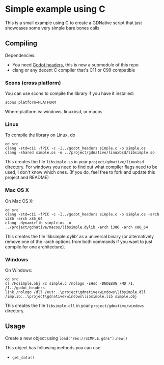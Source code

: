 # Simple example using C

This is a small example using C to create a GDNative script that just showcases some very simple bare bones calls

## Compiling

Dependencies:

 * You need [Godot headers](https://github.com/GodotNativeTools/godot_headers), this is now a submodule of this repo
 * clang or any decent C compiler that's C11 or C99 compatible

### Scons (cross platform)
You can use scons to compile the library if you have it installed:

```
scons platform=PLATFORM
```

Where platform is: windows, linuxbsd, or macos

### Linux
To compile the library on Linux, do

```
cd src
clang -std=c11 -fPIC -c -I../godot_headers simple.c -o simple.os
clang -shared simple.os -o ../project/gdnative/linuxbsd/libsimple.so
```

This creates the file `libsimple.so` in your `project/gdnative/linuxbsd` directory.
For windows you need to find out what compiler flags need to be used, I don't know which ones. (If you do, feel free to fork and update this project and README)

### Mac OS X
On Mac OS X:

```
cd src
clang -std=c11 -fPIC -c -I../godot_headers simple.c -o simple.os -arch i386 -arch x86_64
clang -dynamiclib simple.os -o ../project/gdnative/macos/libsimple.dylib -arch i386 -arch x86_64
```

This creates the file 'libsimple.dylib' as a universal binary (or alternatively remove one of the -arch options from both commands if you want to just compile for one architecture).

### Windows
On Windows:

```
cd src
cl /Fosimple.obj /c simple.c /nologo -EHsc -DNDEBUG /MD /I. /I../godot_headers
link /nologo /dll /out:..\project\gdnative\windows\libsimple.dll /implib:..\project\gdnative\windows\libsimple.lib simple.obj
```

This creates the file `libsimple.dll` in your `project/gdnative/windows` directory.


## Usage

Create a new object using `load("res://SIMPLE.gdns").new()`

This object has following methods you can use:
 * `get_data()`

